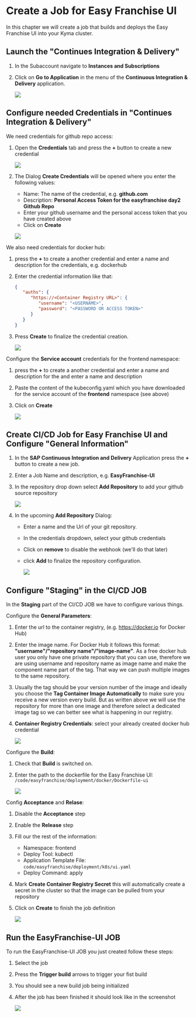# Create a Job for Easy Franchise UI

In this chapter we will create a job that builds and deploys the Easy Franchise UI into your Kyma cluster.

## Launch the "Continues Integration & Delivery"

   1. In the Subaccount navigate to **Instances and Subscriptions** 
   2. Click on **Go to Application** in the menu of the **Continuous Integration & Delivery** application.

      ![](./images/04-LaunchApplication.png)

## Configure needed Credentials in "Continues Integration & Delivery"

We need credentials for github repo access: 

1. Open the **Credentials** tab and press the **+** button to create a new credential
   
   ![](./images/05-CICD-00.png) 

2. The Dialog **Create Credentials** will be opened where you enter the following values:  
   
   * Name: The name of the credential, e.g. **github.com**
   * Description: **Personal Access Token for the easyfranchise day2 Github Repo**
   * Enter your github username and the personal access token that you have created above
   * Click on **Create**
      
   ![](./images/05-CICD-03.png)  

We also need credentials for docker hub:
1. press the **+** to create a another credential and enter a name and description for the credentials, e.g. dockerhub
2. Enter the credential information like that:

   ``` json
   {
      "auths": {
         "https://<Container Registry URL>": {
            "username": "<USERNAME>",
            "password": "<PASSWORD OR ACCESS TOKEN>"
         }
      }
   }
   ```

3. Press **Create** to finalize the credential creation. 

   ![](./images/05-CICD-11.png)

Configure the **Service account** credentials for the frontend namespace: 

1. press the **+** to create a another credential and enter a name and description for the and enter a name and description
2. Paste the content of the kubeconfig.yaml which you have downloaded for the service account of the **frontend** namespace (see above)
3. Click on **Create**

   ![](./images/05-CICD-15c.png)

## Create CI/CD Job for Easy Franchise UI and Configure "General Information"

1. In the **SAP Continuous Integration and Delivery** Application press the **+** button to create a new job.
2. Enter a Job Name and description, e.g. **EasyFranchise-UI**
3. In the repository drop down select **Add Repository** to add your github source repository

   ![](./images/05-CICD-01.png)
4. In the upcoming **Add Repository** Dialog:  

   * Enter a name and the Url of your git repository. 
   * In the credentials dropdown, select your github credentials  
   * Click on **remove** to disable the webhook (we'll do that later)
   * click **Add** to finalize the repository configuration.

     ![](./images/05-CICD-02.png)

## Configure "Staging" in the CI/CD JOB

In the **Staging** part of the CI/CD JOB we have to configure various things.

Configure the **General Parameters**:

1. Enter the url to the container registry, (e.g. <https://docker.io> for Docker Hub)
2. Enter the image name. For Docker Hub it follows this format: **"username"/"repository name"/"image-name"**. As a free docker hub user you only have one private repository that you can use, therefore we are using username and repository name as image name and make the component name part of the tag. That way we can push multiple images to the same repository.
3. Usually the tag should be your version number of the image and ideally you choose the **Tag Container Image Automatically** to make sure you receive a new version every build. But as written above we will use the repository for more than one image and therefore select a dedicated image tag so we can better see what is happening in our registry.
4. **Container Registry Credentials**: select your already created docker hub credential

   ![](./images/05-CICD-10.png) 

Configure the **Build**:

1. Check that **Build** is switched on.
2. Enter the path to the dockerfile for the Easy Franchise UI: ```/code/easyfranchise/deployment/docker/Dockerfile-ui```

   ![](./images/05-CICD-15a.png) 

Config **Acceptance** and **Relase**:

1. Disable the **Acceptance** step
2. Enable the **Release** step
3. Fill our the rest of the information:
   * Namespace: frontend
   * Deploy Tool: kubectl
   * Application Template File: ```code/easyfranchise/deployment/k8s/ui.yaml```
   * Deploy Command: apply

4. Mark **Create Container Registry Secret** this will automatically create a secret in the cluster so that the image can be pulled from your repository
5. Click on **Create** to finish the job definition

   ![](./images/05-CICD-15d.png)

## Run the EasyFranchise-UI JOB

To run the EasyFranchise-UI JOB you just created follow these steps:

1. Select the job
2. Press the **Trigger build** arrows to trigger your fist build
3. You should see a new build job being initialized
4. After the job has been finished it should look like in the screenshot

   ![](./images/05-CICD-16.png) 